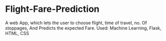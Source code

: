 # Flight-Fare-Prediction
A web App, which lets the user to choose flight, time of travel, no. Of stoppages, And
Predicts the expected Fare.
Used: Machine Learning, Flask, HTML, CSS
